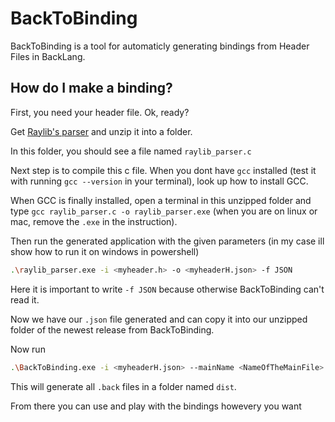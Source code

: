 # BackToBinding

BackToBinding is a tool for automaticly generating bindings from Header Files in BackLang.

## How do I make a binding?

First, you need your header file. Ok, ready?

Get [Raylib's parser](https://github.com/raysan5/raylib/tree/master/parser) and unzip it into a folder.

In this folder, you should see a file named `raylib_parser.c`

Next step is to compile this c file. When you dont have `gcc` installed (test it with running `gcc --version` in your terminal), look up how to install GCC.

When GCC is finally installed, open a terminal in this unzipped folder and type `gcc raylib_parser.c -o raylib_parser.exe` (when you are on linux or mac, remove the `.exe` in the instruction).

Then run the generated application with the given parameters (in my case ill show how to run it on windows in powershell)
```bash
.\raylib_parser.exe -i <myheader.h> -o <myheaderH.json> -f JSON
```
Here it is important to write `-f JSON` because otherwise BackToBinding can't read it.

Now we have our `.json` file generated and can copy it into our unzipped folder of the newest release from BackToBinding.

Now run
```bash
.\BackToBinding.exe -i <myheaderH.json> --mainName <NameOfTheMainFile> -o dist/
```

This will generate all `.back` files in a folder named `dist`.

From there you can use and play with the bindings howevery you want
